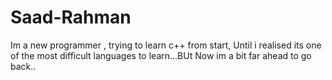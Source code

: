 # Saad-Rahman
Im a new programmer , trying to learn c++ from start, Until i realised its one of the most difficult languages to learn...BUt Now im  a bit far ahead to go back..
